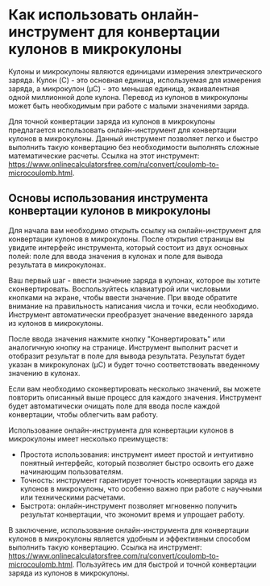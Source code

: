 Как использовать онлайн-инструмент для конвертации кулонов в микрокулоны
========================================================================

Кулоны и микрокулоны являются единицами измерения электрического заряда. Кулон (C) - это основная единица, используемая для измерения заряда, а микрокулон (μC) - это меньшая единица, эквивалентная одной миллионной доле кулона. Перевод из кулонов в микрокулоны может быть необходимым при работе с малыми значениями заряда.

Для точной конвертации заряда из кулонов в микрокулоны предлагается использовать онлайн-инструмент для конвертации кулонов в микрокулоны. Данный инструмент позволяет легко и быстро выполнить такую конвертацию без необходимости выполнять сложные математические расчеты. Ссылка на этот инструмент: <https://www.onlinecalculatorsfree.com/ru/convert/coulomb-to-microcoulomb.html>.

Основы использования инструмента конвертации кулонов в микрокулоны
------------------------------------------------------------------

Для начала вам необходимо открыть ссылку на онлайн-инструмент для конвертации кулонов в микрокулоны. После открытия страницы вы увидите интерфейс инструмента, который состоит из двух основных полей: поле для ввода значения в кулонах и поле для вывода результата в микрокулонах.

Ваш первый шаг - ввести значение заряда в кулонах, которое вы хотите сконвертировать. Воспользуйтесь клавиатурой или числовыми кнопками на экране, чтобы ввести значение. При вводе обратите внимание на правильность написания числа и точки, если необходимо. Инструмент автоматически преобразует значение введенного заряда из кулонов в микрокулоны.

После ввода значения нажмите кнопку "Конвертировать" или аналогичную кнопку на странице. Инструмент выполнит расчет и отобразит результат в поле для вывода результата. Результат будет указан в микрокулонах (μC) и будет точно соответствовать введенному значению в кулонах.

Если вам необходимо сконвертировать несколько значений, вы можете повторить описанный выше процесс для каждого значения. Инструмент будет автоматически очищать поле для ввода после каждой конвертации, чтобы облегчить вам работу.

Использование онлайн-инструмента для конвертации кулонов в микрокулоны имеет несколько преимуществ:

- Простота использования: инструмент имеет простой и интуитивно понятный интерфейс, который позволяет быстро освоить его даже начинающим пользователям.
- Точность: инструмент гарантирует точность конвертации заряда из кулонов в микрокулоны, что особенно важно при работе с научными или техническими расчетами.
- Быстрота: онлайн-инструмент позволяет мгновенно получить результат конвертации, что экономит время и упрощает работу.

В заключение, использование онлайн-инструмента для конвертации кулонов в микрокулоны является удобным и эффективным способом выполнить такую конвертацию. Ссылка на инструмент: <https://www.onlinecalculatorsfree.com/ru/convert/coulomb-to-microcoulomb.html>. Пользуйтесь им для быстрой и точной конвертации заряда из кулонов в микрокулоны.